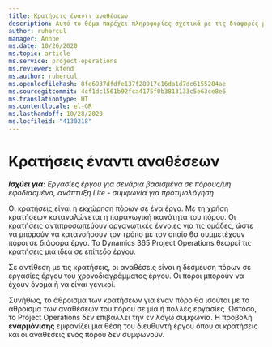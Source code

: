 ```yaml
---
title: Κρατήσεις έναντι αναθέσεων
description: Αυτό το θέμα παρέχει πληροφορίες σχετικά με τις διαφορές μεταξύ των κρατήσεων πόρων και των αναθέσεων πόρων.
author: ruhercul
manager: Annbe
ms.date: 10/26/2020
ms.topic: article
ms.service: project-operations
ms.reviewer: kfend
ms.author: ruhercul
ms.openlocfilehash: 8fe6937dfdfe137f28917c16da1d7dc6155284ae
ms.sourcegitcommit: 4cf1dc1561b92fca4175f0b3813133c5e63ce8e6
ms.translationtype: HT
ms.contentlocale: el-GR
ms.lasthandoff: 10/28/2020
ms.locfileid: "4130218"
---
```

# <a name="bookings-vs-assignments"></a>Κρατήσεις έναντι αναθέσεων

_**Ισχύει για:** Εργασίες έργου για σενάρια βασισμένα σε πόρους/μη εφοδιασμένα, ανάπτυξη Lite - συμφωνία για προτιμολόγηση_

Οι κρατήσεις είναι η εκχώρηση πόρων σε ένα έργο. Με τη χρήση κρατήσεων καταναλώνεται η παραγωγική ικανότητα του πόρου. Οι κρατήσεις αντιπροσωπεύουν οργανωτικές έννοιες για τις ομάδες, ώστε να μπορούν να κατανοήσουν τον τρόπο με τον οποίο θα συμμετέχουν πόροι σε διάφορα έργα. Το Dynamics 365 Project Operations θεωρεί τις κρατήσεις μια ιδέα σε επίπεδο έργου. 

Σε αντίθεση με τις κρατήσεις, οι αναθέσεις είναι η δέσμευση πόρων σε εργασίες έργου του χρονοδιαγράμματος έργου. Οι πόροι μπορούν να έχουν όνομα ή να είναι γενικοί. 

Συνήθως, το άθροισμα των κρατήσεων για έναν πόρο θα ισούται με το άθροισμα των αναθέσεων του πόρου σε μία ή πολλές εργασίες. Ωστόσο, το Project Operations δεν επιβάλλει την εν λόγω συμφωνία. Η προβολή **εναρμόνισης** εμφανίζει μια θέση του διευθυντή έργου όπου οι κρατήσεις και οι αναθέσεις ενός πόρου δεν συμφωνούν.
